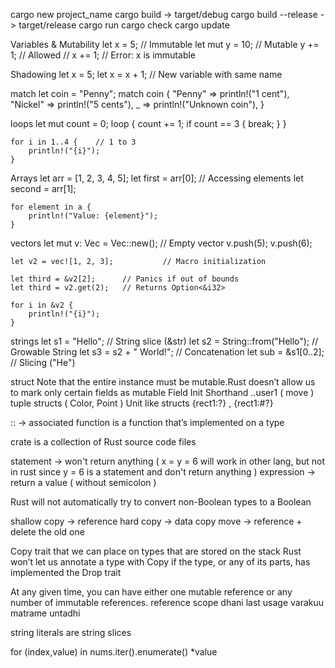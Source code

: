 cargo new project_name
cargo build  -> target/debug
cargo build --release  -> target/release
cargo run
cargo check
cargo update

Variables & Mutability
    let x = 5;        // Immutable
    let mut y = 10;    // Mutable
    y += 1;            // Allowed
    // x += 1;         // Error: x is immutable

Shadowing
    let x = 5;
    let x = x + 1; // New variable with same name

match
    let coin = "Penny";
    match coin {
        "Penny" => println!("1 cent"),
        "Nickel" => println!("5 cents"),
        _ => println!("Unknown coin"),
    }

loops
    let mut count = 0;
    loop {
        count += 1;
        if count == 3 {
        break;
        }
    }

    for i in 1..4 {    // 1 to 3
        println!("{i}");
    }

Arrays
    let arr = [1, 2, 3, 4, 5];
    let first = arr[0]; // Accessing elements
    let second = arr[1];
    
    for element in a {
        println!("Value: {element}");
    }

vectors
    let mut v: Vec<i32> = Vec::new();  // Empty vector
    v.push(5);
    v.push(6);

    let v2 = vec![1, 2, 3];           // Macro initialization
    
    let third = &v2[2];      // Panics if out of bounds
    let third = v2.get(2);   // Returns Option<&i32>

    for i in &v2 {
        println!("{i}");
    }

strings
    let s1 = "Hello";             // String slice (&str)
    let s2 = String::from("Hello"); // Growable String
    let s3 = s2 + " World!";      // Concatenation
    let sub = &s1[0..2];          // Slicing ("He")

struct
    Note that the entire instance must be mutable.Rust doesn’t allow us to mark only certain fields as mutable
    Field Init Shorthand
    ..user1 ( move )
    tuple structs ( Color, Point )
    Unit like structs
    {rect1:?} , {rect1:#?}

:: -> associated function is a function that’s implemented on a type

crate is a collection of Rust source code files

statement -> won't return anything  ( x = y = 6 will work in other lang, but not in rust since y = 6 is a statement and don't return anything )
expression -> return a value ( without semicolon )

Rust will not automatically try to convert non-Boolean types to a Boolean

shallow copy -> reference
hard copy -> data copy
move -> reference + delete the old one

Copy trait that we can place on types that are stored on the stack
Rust won’t let us annotate a type with Copy if the type, or any of its parts, has implemented the Drop trait

At any given time, you can have either one mutable reference or any number of immutable references.
reference scope dhani last usage varakuu matrame untadhi

string literals are string slices

for (index,value) in nums.iter().enumerate()
    *value





